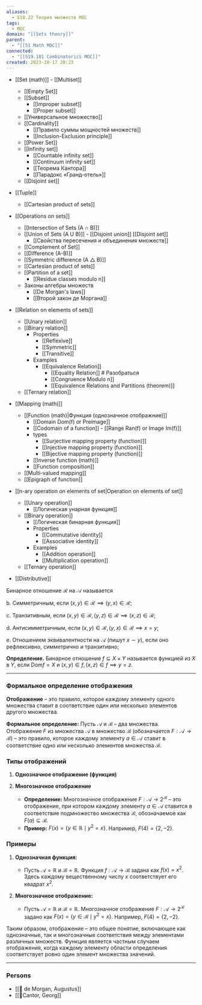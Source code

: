 ```yaml
---
aliases:
  - 510.22 Теория множеств MOC
tags:
  - MOC
domain: "[[Sets theory]]"
parent:
  - "[[51 Math MOC]]"
connected:
  - "[[519.101 Combinatorics MOC]]"
created: 2023-10-17 20:23
---
```


- [[Set (math)]] - [[Multiset]]
    - [[Empty Set]]
    - [[Subset]]
        - [[Improper subset]]
        - [[Proper subset]]
    - [[Универсальное множество]]
    - [[Cardinality]] 
        - [[Правило суммы мощностей множеств]]
        - [[Inclusion-Exclusion principle]]
    - [[Power Set]]
    - [[Infinity set]]
        - [[Countable infinity set]]
        - [[Continuum infinity set]]
        - [[Теорема Кантора]]
        - [[Парадокс «Гранд-отель»]]
    - [[Disjoint set]]
- [[Tuple]]
    - [[Cartesian product of sets]]

- [[Operations on sets]]
    - [[Intersection of Sets (A ∩ B)]]
    - [[Union of Sets (A U B)]]  - [[Disjoint union]]  [[Disjoint set]]
        - [[Свойства пересечения и объединения множеств]]
    - [[Complement of Set]]
    - [[Difference (A-B)]]
    - [[Symmetric difference (A △ B)]]
    - [[Cartesian product of sets]]
    - [[Partition of a set]]
        - [[Residue classes modulo n]]
    - Законы алгебры множеств
        - [[De Morgan's laws]]
        - [[Второй закон де Моргана]]

- [[Relation on elements of sets]]
    - [[Unary relation]]
    - [[Binary relation]]
        - Properties
            - [[Reflexive]] 
            - [[Symmetric]] 
            - [[Transitive]] 
        - Examples
            - [[Equivalence Relation]]
                - [[Equality Relation]] # Разобраться
                - [[Congruence Modulo n]]
                - [[Equivalence Relations and Partitions (theorem)]]
    - [[Ternary relation]]

- [[Mapping (math)]]
    - [[Function (math)|Функция (однозначное отображние)]]
        - [[Domain Dom(f) or Preimage]] 
        - [[Codomain of a function]] - [[Range Ran(f) or Image Im(f)]]
        - types
            - [[Surjective mapping property (function)]]
            - [[Injective mapping property (function)]]
            - [[Bijective mapping property (function)]]
        - [[Inverse function (math)]]
        - [[Function composition]]
    - [[Multi-valued mapping]]
    - [[Epigraph of function]]

- [[n-ary operation on elements of set|Operation on elements of set]]
    - [[Unary operation]]
        - [[Логическая унарная функция]]
    - [[Binary operation]]
        - [[Логическая бинарная функция]]
        - Properties
            - [[Commutative identity]]
            - [[Associative identity]]
        - Examples
            - [[Addition operation]]
            - [[Multiplication operation]]
    - [[Ternary operation]]


- [[Distributive]]


Бинарное отношение $\mathcal{R}$ на $\mathcal{A}$ называется

b. Симметричным, если $(x, y) \in \mathcal{R} \implies (y, x) \in \mathcal{R}$;

c. Транзитивным, если $(x, y) \in \mathcal{R}, (y, z) \in \mathcal{R} \implies (x, z) \in \mathcal{R}$;

d. Антисимметричным, если $(x, y) \in \mathcal{R}, (y, x) \in \mathcal{R} \implies x = y$;

e. Отношением эквивалентности на $\mathcal{A}$ (пишут $x \sim y$), если оно рефлексивно, симметрично и транзитивно;

**Определение.** Бинарное отношение $f \subseteq X \times Y$ называется функцией из $X$ в $Y$, если $\text{Dom} f = X$ и $(x, y) \in f, (x, z) \in f \implies y = z$.

---





### Формальное определение отображения

**Отображение** – это правило, которое каждому элементу одного множества ставит в соответствие один или несколько элементов другого множества.

**Формальное определение:**
Пусть $\mathcal{A}$ и $\mathcal{B}$ – два множества. Отображение $F$ из множества $\mathcal{A}$ в множество $\mathcal{B}$ (обозначается $F: \mathcal{A} \to \mathcal{B}$) – это правило, которое каждому элементу $a \in \mathcal{A}$ ставит в соответствие одно или несколько элементов множества $\mathcal{B}$. 

### Типы отображений

1. **Однозначное отображение (функция)**



2. **Многозначное отображение**

    - **Определение:** Многозначное отображение $F: \mathcal{A} \to 2^{\mathcal{B}}$ – это отображение, при котором каждому элементу $a \in \mathcal{A}$ ставится в соответствие подмножество множества $\mathcal{B}$, обозначаемое как $F(a) \subseteq \mathcal{B}$.
    - **Пример:** $F(x) = \{y \in \mathbb{R} \mid y^2 = x\}$. Например, $F(4) = \{2, -2\}$.

### Примеры

1. **Однозначная функция:**
    - Пусть $\mathcal{A} = \mathbb{R}$ и $\mathcal{B} = \mathbb{R}$. Функция $f: \mathcal{A} \to \mathcal{B}$ задана как $f(x) = x^2$. Здесь каждому вещественному числу $x$ соответствует его квадрат $x^2$.

2. **Многозначное отображение:**
    - Пусть $\mathcal{A} = \mathbb{R}$ и $\mathcal{B} = \mathbb{R}$. Многозначное отображение $F: \mathcal{A} \to 2^{\mathcal{B}}$ задано как $F(x) = \{y \in \mathcal{B} \mid y^2 = x\}$. Например, $F(4) = \{2, -2\}$.

Таким образом, отображение – это общее понятие, включающее как однозначные, так и многозначные соответствия между элементами различных множеств. Функция является частным случаем отображения, когда каждому элементу области определения соответствует ровно один элемент множества значений.



---

### Persons
- [[👤 de Morgan, Augustus]]
- [[👤Cantor, Georg]]